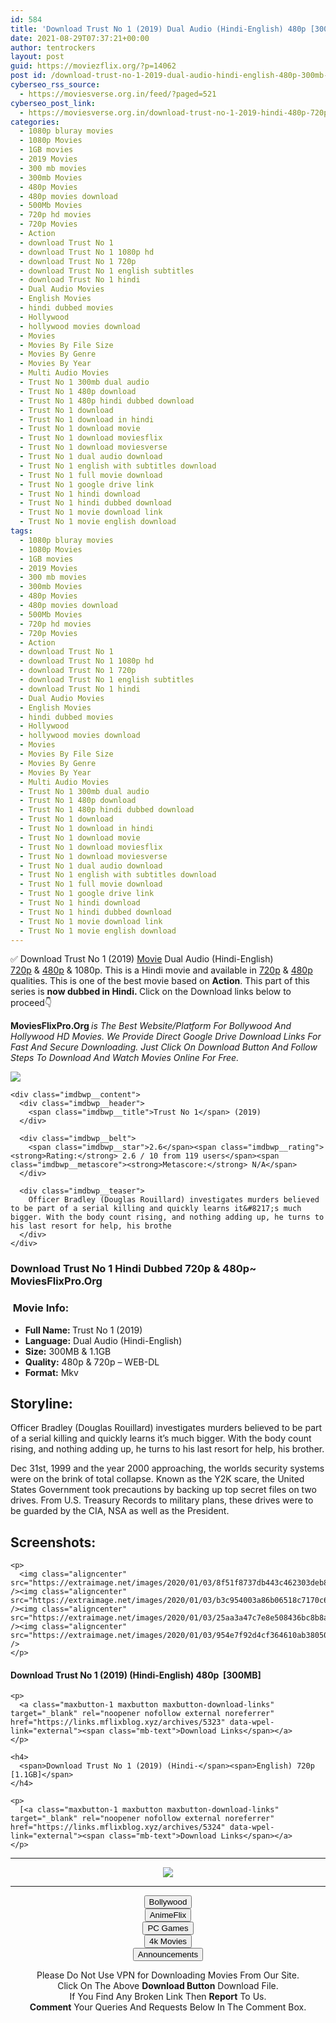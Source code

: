 ```yaml
---
id: 584
title: 'Download Trust No 1 (2019) Dual Audio (Hindi-English) 480p [300MB] || 720p [1.1GB]'
date: 2021-08-29T07:37:21+00:00
author: tentrockers
layout: post
guid: https://moviezflix.org/?p=14062
post id: /download-trust-no-1-2019-dual-audio-hindi-english-480p-300mb-720p-1-1gb/
cyberseo_rss_source:
  - https://moviesverse.org.in/feed/?paged=521
cyberseo_post_link:
  - https://moviesverse.org.in/download-trust-no-1-2019-hindi-480p-720p/
categories:
  - 1080p bluray movies
  - 1080p Movies
  - 1GB movies
  - 2019 Movies
  - 300 mb movies
  - 300mb Movies
  - 480p Movies
  - 480p movies download
  - 500Mb Movies
  - 720p hd movies
  - 720p Movies
  - Action
  - download Trust No 1
  - download Trust No 1 1080p hd
  - download Trust No 1 720p
  - download Trust No 1 english subtitles
  - download Trust No 1 hindi
  - Dual Audio Movies
  - English Movies
  - hindi dubbed movies
  - Hollywood
  - hollywood movies download
  - Movies
  - Movies By File Size
  - Movies By Genre
  - Movies By Year
  - Multi Audio Movies
  - Trust No 1 300mb dual audio
  - Trust No 1 480p download
  - Trust No 1 480p hindi dubbed download
  - Trust No 1 download
  - Trust No 1 download in hindi
  - Trust No 1 download movie
  - Trust No 1 download moviesflix
  - Trust No 1 download moviesverse
  - Trust No 1 dual audio download
  - Trust No 1 english with subtitles download
  - Trust No 1 full movie download
  - Trust No 1 google drive link
  - Trust No 1 hindi download
  - Trust No 1 hindi dubbed download
  - Trust No 1 movie download link
  - Trust No 1 movie english download
tags:
  - 1080p bluray movies
  - 1080p Movies
  - 1GB movies
  - 2019 Movies
  - 300 mb movies
  - 300mb Movies
  - 480p Movies
  - 480p movies download
  - 500Mb Movies
  - 720p hd movies
  - 720p Movies
  - Action
  - download Trust No 1
  - download Trust No 1 1080p hd
  - download Trust No 1 720p
  - download Trust No 1 english subtitles
  - download Trust No 1 hindi
  - Dual Audio Movies
  - English Movies
  - hindi dubbed movies
  - Hollywood
  - hollywood movies download
  - Movies
  - Movies By File Size
  - Movies By Genre
  - Movies By Year
  - Multi Audio Movies
  - Trust No 1 300mb dual audio
  - Trust No 1 480p download
  - Trust No 1 480p hindi dubbed download
  - Trust No 1 download
  - Trust No 1 download in hindi
  - Trust No 1 download movie
  - Trust No 1 download moviesflix
  - Trust No 1 download moviesverse
  - Trust No 1 dual audio download
  - Trust No 1 english with subtitles download
  - Trust No 1 full movie download
  - Trust No 1 google drive link
  - Trust No 1 hindi download
  - Trust No 1 hindi dubbed download
  - Trust No 1 movie download link
  - Trust No 1 movie english download
---
```

<div class="thecontent clearfix">
  <p>
    ✅ Download Trust No 1 (2019) <a href="https://moviesverse.org.in/category/movies/" data-wpel-link="internal">Movie</a> Dual Audio (Hindi-English) <a href="https://moviesverse.org.in/720p-movies/" data-wpel-link="internal">720p</a>&nbsp;&&nbsp;<a href="https://moviesverse.org.in/480p-movies/" data-wpel-link="internal">480p</a> & 1080p. This is a Hindi movie and available in <a href="https://moviesverse.org.in/720p-movies/" data-wpel-link="internal">720p</a>&nbsp;&&nbsp;<a href="https://moviesverse.org.in/480p-movies/" data-wpel-link="internal">480p</a> qualities. This is one of the best movie based on <strong>Action</strong>. This part of this series is <strong>now dubbed in <span>Hindi.&nbsp;</span></strong><span>Click on the Download links below to proceed👇</span>
  </p>
  
  <p>
    <strong><span>MoviesFlixPro.Org&nbsp;</span></strong><em>is The Best Website/Platform For Bollywood And Hollywood HD Movies. We Provide Direct Google Drive Download Links For Fast And Secure Downloading. Just Click On Download Button And Follow Steps To&nbsp;Download And Watch Movies Online For Free.</em>
  </p>
  
  <div class="imdbwp imdbwp--movie dark">
    <div class="imdbwp__thumb">
      <a class="imdbwp__link" target="_blank" title="Trust No 1" href="https://www.imdb.com/title/tt6990224/" rel="nofollow external noopener noreferrer" data-wpel-link="external"><img class="imdbwp__img" src="https://m.media-amazon.com/images/M/MV5BYTNjMDE2YjctZDI1Ni00NzY0LTg1NzEtMWFhYWU3ZDc5NDQwXkEyXkFqcGdeQXVyMjk1ODM0NTk@._V1_SX300.jpg" /></a>
    </div>
    
    <div class="imdbwp__content">
      <div class="imdbwp__header">
        <span class="imdbwp__title">Trust No 1</span> (2019)
      </div>
      
      <div class="imdbwp__belt">
        <span class="imdbwp__star">2.6</span><span class="imdbwp__rating"><strong>Rating:</strong> 2.6 / 10 from 119 users</span><span class="imdbwp__metascore"><strong>Metascore:</strong> N/A</span>
      </div>
      
      <div class="imdbwp__teaser">
        Officer Bradley (Douglas Rouillard) investigates murders believed to be part of a serial killing and quickly learns it&#8217;s much bigger. With the body count rising, and nothing adding up, he turns to his last resort for help, his brothe
      </div>
    </div>
  </div>
  
  <h3>
    <span>Download Trust No 1 Hindi Dubbed 720p & 480p~ MoviesFlixPro.Org</span>
  </h3>
  
  <h3>
    <span>&nbsp;Movie Info:&nbsp;</span>
  </h3>
  
  <ul>
    <li>
      <strong>Full Name: </strong>Trust No 1 (2019)
    </li>
    <li>
      <strong>Language:</strong> Dual Audio (Hindi-English)
    </li>
    <li>
      <strong>Size:</strong> 300MB & 1.1GB
    </li>
    <li>
      <strong>Quality:</strong> 480p & 720p – WEB-DL
    </li>
    <li>
      <strong>Format:</strong>&nbsp;Mkv
    </li>
  </ul>
  
  <h2>
    <span>Storyline:</span>
  </h2>
  
  <p>
    Officer Bradley (Douglas Rouillard) investigates murders believed to be part of a serial killing and quickly learns it’s much bigger. With the body count rising, and nothing adding up, he turns to his last resort for help, his brother.
  </p>
  
  <div>
    Dec 31st, 1999 and the year 2000 approaching, the worlds security systems were on the brink of total collapse. Known as the Y2K scare, the United States Government took precautions by backing up top secret files on two drives. From U.S. Treasury Records to military plans, these drives were to be guarded by the CIA, NSA as well as the President.
  </div>
  
  <div class="summary_text">
    <h2>
      <span>Screenshots:</span>
    </h2>
    
    <p>
      <img class="aligncenter" src="https://extraimage.net/images/2020/01/03/8f51f8737db443c462303deb8b8d9aba.jpg" /><img class="aligncenter" src="https://extraimage.net/images/2020/01/03/b3c954003a86b06518c7170c6ec0f93e.jpg" /><img class="aligncenter" src="https://extraimage.net/images/2020/01/03/25aa3a47c7e8e508436bc8b8a9b819f3.jpg" /><img class="aligncenter" src="https://extraimage.net/images/2020/01/03/954e7f92d4cf364610ab38050a4eec60.jpg" />
    </p>
  </div>
  
  <div class="inline canwrap">
    <h4>
      <span>Download Trust No 1 (2019) (Hindi-English) </span><span>480p&nbsp; [300MB]</span>
    </h4>
    
    <p>
      <a class="maxbutton-1 maxbutton maxbutton-download-links" target="_blank" rel="noopener nofollow external noreferrer" href="https://links.mflixblog.xyz/archives/5323" data-wpel-link="external"><span class="mb-text">Download Links</span></a>
    </p>
    
    <h4>
      <span>Download Trust No 1 (2019) (Hindi-</span><span>English) 720p [1.1GB]</span>
    </h4>
    
    <p>
      [<a class="maxbutton-1 maxbutton maxbutton-download-links" target="_blank" rel="noopener nofollow external noreferrer" href="https://links.mflixblog.xyz/archives/5324" data-wpel-link="external"><span class="mb-text">Download Links</span></a>
    </p>
  </div>
</div>

<center>
  </p> 
  
  <hr />
  
  <p>
    <a href="http://gdrivepro.xyz/join.php" data-wpel-link="external" target="_blank" rel="nofollow external noopener noreferrer"><img src="https://i.imgur.com/FhMdWdW.png" /></a>
  </p>
  
  <hr />
  
  <p>
    <a href="https://dogemovies.xyz" target="_blank" data-wpel-link="external" rel="nofollow external noopener noreferrer"><button class="button button5">Bollywood</button></a><br /> <a href="https://animeflix.in" target="_blank" data-wpel-link="external" rel="nofollow external noopener noreferrer"><button class="button button5">AnimeFlix</button></a><br /> <a href="https://gamesflix.net/" target="_blank" data-wpel-link="external" rel="nofollow external noopener noreferrer"><button class="button button5">PC Games</button></a><br /> <a href="https://uhdmovies.in" target="_blank" data-wpel-link="external" rel="nofollow external noopener noreferrer"><button class="button button5">4k Movies</button></a><br /> <a href="https://moviesverse.org.in/announcements/" target="_blank" data-wpel-link="internal" rel="noopener"><button class="button button5">Announcements</button></a>
  </p>
  
  <div class="alert alert-danger">
    Please Do Not Use VPN for Downloading Movies From Our Site.
  </div>
  
  <div class="alert alert-success">
    Click On The Above <strong>Download Button</strong> Download File.
  </div>
  
  <div class="alert alert-warning">
    If You Find Any Broken Link Then <strong>Report</strong> To Us.
  </div>
  
  <div class="alert alert-info">
    <strong>Comment</strong> Your Queries And Requests Below In The Comment Box.
  </div>
  
  <p>
    </center>
  </p>
